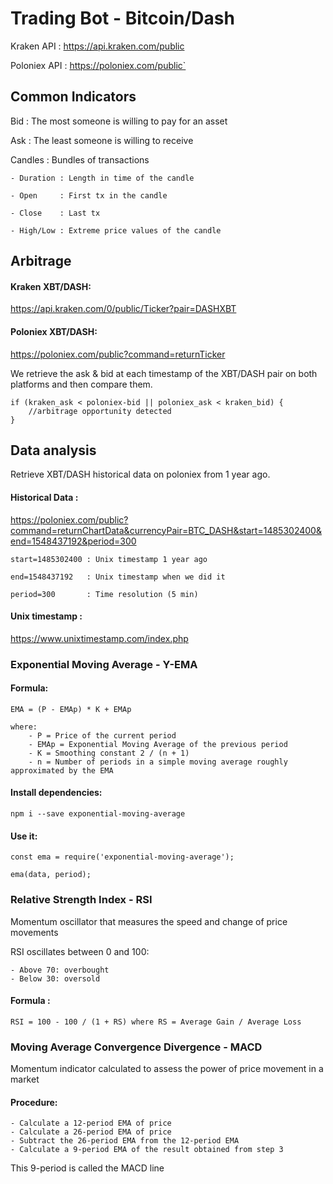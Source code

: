 # Trading Bot - Bitcoin/Dash

Kraken API   : https://api.kraken.com/public

Poloniex API : https://poloniex.com/public`

## Common Indicators

Bid : The most someone is willing to pay for an asset

Ask : The least someone is willing to receive

Candles : Bundles of transactions

    - Duration : Length in time of the candle

    - Open     : First tx in the candle

    - Close    : Last tx

    - High/Low : Extreme price values of the candle

## Arbitrage

#### Kraken XBT/DASH:

https://api.kraken.com/0/public/Ticker?pair=DASHXBT

#### Poloniex XBT/DASH:

https://poloniex.com/public?command=returnTicker

We retrieve the ask & bid at each timestamp of the XBT/DASH pair on both platforms
and then compare them.

    if (kraken_ask < poloniex-bid || poloniex_ask < kraken_bid) {
        //arbitrage opportunity detected
    }

## Data analysis

Retrieve XBT/DASH historical data on poloniex from 1 year ago.

#### Historical Data :

https://poloniex.com/public?command=returnChartData&currencyPair=BTC_DASH&start=1485302400&end=1548437192&period=300

    start=1485302400 : Unix timestamp 1 year ago

    end=1548437192   : Unix timestamp when we did it

    period=300       : Time resolution (5 min)

#### Unix timestamp :

https://www.unixtimestamp.com/index.php

### Exponential Moving Average - Y-EMA

#### Formula:

    EMA = (P - EMAp) * K + EMAp

    where:
        - P = Price of the current period
        - EMAp = Exponential Moving Average of the previous period
        - K = Smoothing constant 2 / (n + 1)
        - n = Number of periods in a simple moving average roughly approximated by the EMA

#### Install dependencies:

    npm i --save exponential-moving-average

#### Use it:

    const ema = require('exponential-moving-average');

    ema(data, period);

### Relative Strength Index - RSI

Momentum oscillator that measures the speed and change of price movements

RSI oscillates between 0 and 100:

    - Above 70: overbought
    - Below 30: oversold

#### Formula :

    RSI = 100 - 100 / (1 + RS) where RS = Average Gain / Average Loss

### Moving Average Convergence Divergence - MACD

Momentum indicator calculated to assess the power of price movement in a market

#### Procedure:

    - Calculate a 12-period EMA of price
    - Calculate a 26-period EMA of price
    - Subtract the 26-period EMA from the 12-period EMA
    - Calculate a 9-period EMA of the result obtained from step 3

This 9-period is called the MACD line
